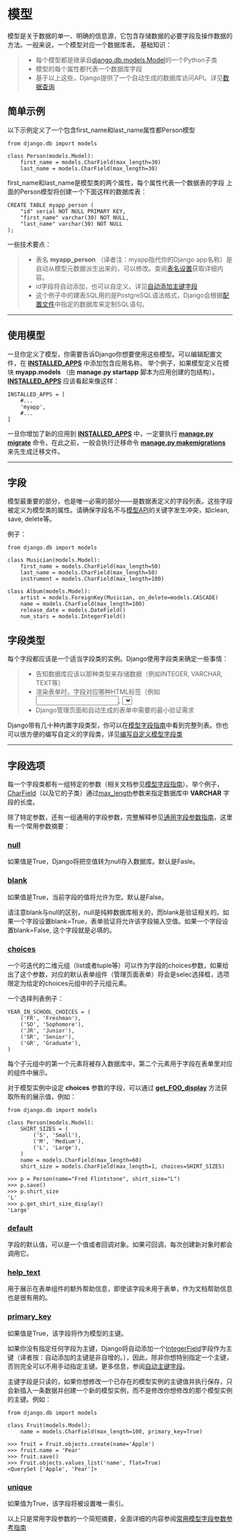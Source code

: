 # 模型

模型是关于数据的单一、明确的信息源，它包含存储数据的必要字段及操作数据的方法。一般来说，一个模型对应一个数据库表。 
基础知识： 
> * 每个模型都是继承自[django.db.models.Model](https://docs.djangoproject.com/zh-hans/2.0/ref/models/instances/#django.db.models.Model)的一个Python子类
> * 模型的每个属性都代表一个数据库字段 
> * 基于以上这些，Django提供了一个自动生成的数据库访问API。详见[数据查询](queries.md)

## <span id="simple-example">简单示例</span>

以下示例定义了一个包含first_name和last_name属性都Person模型 

```
from django.db import models

class Person(models.Model):
	first_name = models.CharField(max_length=30)
	last_name = models.CharField(max_length=30)

```

first_name和last_name是模型类的两个属性，每个属性代表一个数据表的字段 
上面的Person模型将创建一个下面这样的数据库表： 

```
CREATE TABLE myapp_person (
    "id" serial NOT NULL PRIMARY KEY,
    "first_name" varchar(30) NOT NULL,
    "last_name" varchar(30) NOT NULL
);
```

一些技术要点： 
> * 表名 **myapp_person** （译者注：myapp指代你的Django app名称）是自动从模型元数据派生出来的，可以修改。查阅[表名设置](https://docs.djangoproject.com/zh-hans/2.0/ref/models/options/#table-names)获取详细内容。 
> * id字段将自动添加，也可以自定义。详见[自动添加主键字段]() 
> * 这个例子中的建表SQL用的是PostgreSQL语法格式，Django会根据[配置文件]()中指定的数据库来定制SQL语句。 

---

## 使用模型

一旦你定义了模型，你需要告诉Django你想要使用这些模型。可以编辑配置文件，在 **[INSTALLED_APPS](https://docs.djangoproject.com/zh-hans/2.0/ref/settings/#std:setting-INSTALLED_APPS)** 中添加包含应用名称。
举个例子，如果模型定义在模块 **myapp.models** （由 **manage.py startapp** 脚本为应用创建的包结构）。 **[INSTALLED_APPS](https://docs.djangoproject.com/zh-hans/2.0/ref/settings/#std:setting-INSTALLED_APPS)** 应该看起来像这样：

```
INSTALLED_APPS = [
    #...
    'myapp',
    #...
]
```

一旦你增加了新的应用到 **[INSTALLED_APPS](https://docs.djangoproject.com/zh-hans/2.0/ref/settings/#std:setting-INSTALLED_APPS)** 中，一定要执行 **[manage.py migrate](https://docs.djangoproject.com/zh-hans/2.0/ref/django-admin/#django-admin-migrate)** 命令，在此之前，一般会执行迁移命令 **[manage.py makemigrations](https://docs.djangoproject.com/zh-hans/2.0/ref/django-admin/#django-admin-makemigrations)** 来先生成迁移文件。 

---

## 字段

模型最重要的部分，也是唯一必需的部分——是数据表定义的字段列表。这些字段被定义为模型类的属性。请确保字段名不与[模型API](https://docs.djangoproject.com/zh-hans/2.0/ref/models/instances/)的关键字发生冲突，如clean, save, delete等。


例子：

```
from django.db import models

class Musician(models.Model):
    first_name = models.CharField(max_length=50)
    last_name = models.CharField(max_length=50)
    instrument = models.CharField(max_length=100)

class Album(models.Model):
    artist = models.ForeignKey(Musician, on_delete=models.CASCADE)
    name = models.CharField(max_length=100)
    release_date = models.DateField()
    num_stars = models.IntegerField()
```

## 字段类型

每个字段都应该是一个适当字段类的实例。Django使用字段类来确定一些事情：
> * 告知数据库应该以那种类型来存储数据（例如INTEGER, VARCHAR, TEXT等）
> * 渲染表单时，字段对应哪种HTML标签（例如<input type="text">, <select>等）
> * Django管理页面和自动生成的表单中需要的最小验证需求

Django带有几十种内置字段类型，你可以在[模型字段指南](https://docs.djangoproject.com/en/2.0/ref/models/fields/#model-field-types)中看到完整列表。你也可以很方便的编写自定义的字段类，详见[编写自定义模型字段类](https://docs.djangoproject.com/en/2.0/howto/custom-model-fields/)

---

## 字段选项

每一个字段类都有一组特定的参数（相关文档参见[模型字段指南](https://docs.djangoproject.com/en/2.0/ref/models/fields/#model-field-types)）。举个例子，[CharField](https://docs.djangoproject.com/en/2.0/ref/models/fields/#django.db.models.CharField)（以及它的子类）通过[max_length](https://docs.djangoproject.com/en/2.0/ref/models/fields/#django.db.models.CharField.max_length)参数来指定数据库中 **VARCHAR** 字段的长度。

除了特定参数，还有一组通用的字段参数，完整解释参见[通用字段参数指南](https://docs.djangoproject.com/en/2.0/ref/models/fields/#common-model-field-options)，这里有一个常用参数摘要：

### [null](https://docs.djangoproject.com/en/2.0/ref/models/fields/#django.db.models.Field.null)

如果值是True，Django将把空值转为null存入数据库。默认是Fasle。

### [blank](https://docs.djangoproject.com/en/2.0/ref/models/fields/#django.db.models.Field.blank)

如果值是True，当前字段的值将允许为空。默认是False。

请注意blank与null的区别，null是纯粹数据库相关的，而blank是验证相关的。如果一个字段设置blank=True，表单验证将允许该字段输入空值。如果一个字段设置blank=False, 这个字段就是必填的。

### [choices](https://docs.djangoproject.com/en/2.0/ref/models/fields/#django.db.models.Field.choices)

一个可迭代的二维元组（list或者tuple等）可以作为字段的choices参数，如果给出了这个参数，对应的默认表单组件（管理页面表单）将会是selec选择框，选项限定为给定的choices元组中的子元组元素。

一个选择列表例子：

```
YEAR_IN_SCHOOL_CHOICES = (
    ('FR', 'Freshman'),
    ('SO', 'Sophomore'),
    ('JR', 'Junior'),
    ('SR', 'Senior'),
    ('GR', 'Graduate'),
)
```

每个子元组中的第一个元素将被存入数据库中，第二个元素用于字段在表单里对应的组件中展示。

对于模型实例中设定 **choices** 参数的字段，可以通过 **[get_FOO_display](https://docs.djangoproject.com/en/2.0/ref/models/instances/#django.db.models.Model.get_FOO_display)** 方法获取所有的展示值，例如：

```
from django.db import models

class Person(models.Model):
    SHIRT_SIZES = (
        ('S', 'Small'),
        ('M', 'Medium'),
        ('L', 'Large'),
    )
    name = models.CharField(max_length=60)
    shirt_size = models.CharField(max_length=1, choices=SHIRT_SIZES)
```

```
>>> p = Person(name="Fred Flintstone", shirt_size="L")
>>> p.save()
>>> p.shirt_size
'L'
>>> p.get_shirt_size_display()
'Large'
```

### [default](https://docs.djangoproject.com/en/2.0/ref/models/fields/#django.db.models.Field.default)

字段的默认值，可以是一个值或者回调对象。如果可回调，每次创建新对象时都会调用它。

### [help_text](https://docs.djangoproject.com/en/2.0/ref/models/fields/#django.db.models.Field.help_text)

用于展示在表单组件的额外帮助信息，即使该字段未用于表单，作为文档帮助信息也是很有用的。

### [primary_key](https://docs.djangoproject.com/en/2.0/ref/models/fields/#django.db.models.Field.primary_key)

如果值是True，该字段将作为模型的主键。

如果你没有指定任何字段为主键，Django将自动添加一个[IntegerField](https://docs.djangoproject.com/en/2.0/ref/models/fields/#django.db.models.IntegerField)字段作为主键（译者按：自动添加的主键是非自增的。），因此，除非你想特别指定一个主键，否则完全可以不用手动指定主键。更多信息，参阅[自动主键字段](https://docs.djangoproject.com/en/2.0/topics/db/models/#automatic-primary-key-fields)。

主键字段是只读的，如果你想修改一个已存在的模型实例的主键值并执行保存，只会新插入一条数据并创建一个新的模型实例，而不是修改你想修改的那个模型实例的主键。例如：

```
from django.db import models

class Fruit(models.Model):
    name = models.CharField(max_length=100, primary_key=True)
```

```
>>> fruit = Fruit.objects.create(name='Apple')
>>> fruit.name = 'Pear'
>>> fruit.save()
>>> Fruit.objects.values_list('name', flat=True)
<QuerySet ['Apple', 'Pear']>
```

### [unique](https://docs.djangoproject.com/en/2.0/ref/models/fields/#django.db.models.Field.unique)

如果值为True，该字段将被设置唯一索引。

以上只是常用字段参数的一个简短摘要，全面详细的内容参阅[常用模型字段参数参考指南](https://docs.djangoproject.com/en/2.0/ref/models/fields/#common-model-field-options)
















